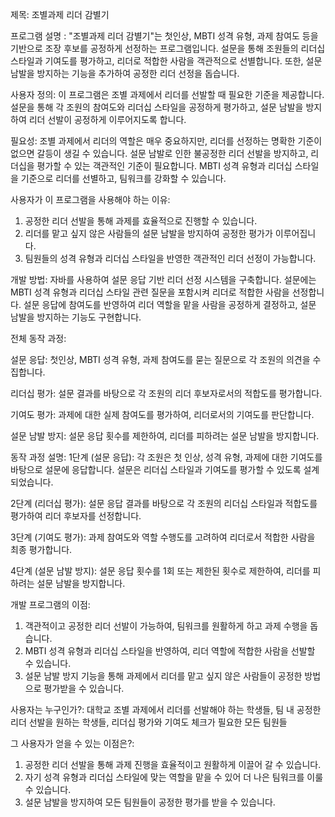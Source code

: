  
제목: 조별과제 리더 감별기

프로그램 설명 : "조별과제 리더 감별기"는 첫인상, MBTI 성격 유형, 과제 참여도 등을 기반으로 조장 후보를 공정하게 선정하는 프로그램입니다. 
설문을 통해 조원들의 리더십 스타일과 기여도를 평가하고, 리더로 적합한 사람을 객관적으로 선별합니다.
또한, 설문 남발을 방지하는 기능을 추가하여 공정한 리더 선정을 돕습니다.

사용자 정의: 이 프로그램은 조별 과제에서 리더를 선발할 때 필요한 기준을 제공합니다.
설문을 통해 각 조원의 참여도와 리더십 스타일을 공정하게 평가하고, 설문 남발을 방지하여 리더 선발이 공정하게 이루어지도록 합니다.

필요성: 조별 과제에서 리더의 역할은 매우 중요하지만, 리더를 선정하는 명확한 기준이 없으면 갈등이 생길 수 있습니다. 
설문 남발로 인한 불공정한 리더 선발을 방지하고, 리더십을 평가할 수 있는 객관적인 기준이 필요합니다. 
MBTI 성격 유형과 리더십 스타일을 기준으로 리더를 선별하고, 팀워크를 강화할 수 있습니다.

사용자가 이 프로그램을 사용해야 하는 이유: 
1. 공정한 리더 선발을 통해 과제를 효율적으로 진행할 수 있습니다. 
2. 리더를 맡고 싶지 않은 사람들의 설문 남발을 방지하여 공정한 평가가 이루어집니다.
3. 팀원들의 성격 유형과 리더십 스타일을 반영한 객관적인 리더 선정이 가능합니다.

개발 방법: 자바를 사용하여 설문 응답 기반 리더 선정 시스템을 구축합니다. 
설문에는 MBTI 성격 유형과 리더십 스타일 관련 질문을 포함시켜 리더로 적합한 사람을 선정합니다. 
설문 응답에 참여도를 반영하여 리더 역할을 맡을 사람을 공정하게 결정하고, 설문 남발을 방지하는 기능도 구현합니다.

전체 동작 과정:

설문 응답: 첫인상, MBTI 성격 유형, 과제 참여도를 묻는 질문으로 각 조원의 의견을 수집합니다.

리더십 평가: 설문 결과를 바탕으로 각 조원의 리더 후보자로서의 적합도를 평가합니다.

기여도 평가: 과제에 대한 실제 참여도를 평가하여, 리더로서의 기여도를 판단합니다.

설문 남발 방지: 설문 응답 횟수를 제한하여, 리더를 피하려는 설문 남발을 방지합니다.

동작 과정 설명: 1단계 (설문 응답): 각 조원은 첫 인상, 성격 유형, 과제에 대한 기여도를 바탕으로 설문에 응답합니다. 설문은 리더십 스타일과 기여도를 평가할 수 있도록 설계되었습니다.

2단계 (리더십 평가): 설문 응답 결과를 바탕으로 각 조원의 리더십 스타일과 적합도를 평가하여 리더 후보자를 선정합니다.

3단계 (기여도 평가): 과제 참여도와 역할 수행도를 고려하여 리더로서 적합한 사람을 최종 평가합니다.

4단계 (설문 남발 방지): 설문 응답 횟수를 1회 또는 제한된 횟수로 제한하여, 리더를 피하려는 설문 남발을 방지합니다.

개발 프로그램의 이점: 
1. 객관적이고 공정한 리더 선발이 가능하여, 팀워크를 원활하게 하고 과제 수행을 돕습니다.
2. MBTI 성격 유형과 리더십 스타일을 반영하여, 리더 역할에 적합한 사람을 선발할 수 있습니다.
3. 설문 남발 방지 기능을 통해 과제에서 리더를 맡고 싶지 않은 사람들이 공정한 방법으로 평가받을 수 있습니다.

사용자는 누구인가?:
대학교 조별 과제에서 리더를 선발해야 하는 학생들, 팀 내 공정한 리더 선발을 원하는 학생들, 리더십 평가와 기여도 체크가 필요한 모든 팀원들

그 사용자가 얻을 수 있는 이점은?:
1. 공정한 리더 선발을 통해 과제 진행을 효율적이고 원활하게 이끌어 갈 수 있습니다.
2. 자기 성격 유형과 리더십 스타일에 맞는 역할을 맡을 수 있어 더 나은 팀워크를 이룰 수 있습니다.
3. 설문 남발을 방지하여 모든 팀원들이 공정한 평가를 받을 수 있습니다.
